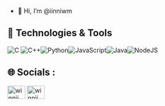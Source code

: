 - 👋 Hi, I’m @iinniwm

## 🔧 Technologies & Tools
![C](https://img.shields.io/badge/c-%2300599C.svg?style=flat-square&logo=c&logoColor=white) ![C++](https://img.shields.io/badge/c++-%2300599C.svg?style=flat-square&logo=c%2B%2B&logoColor=white)![Python](https://img.shields.io/badge/python-3670A0?style=flat-square&logo=python&logoColor=ffdd54)![JavaScript](https://img.shields.io/badge/javascript-%23323330.svg?style=flat-square&logo=javascript&logoColor=%23F7DF1E)![Java](https://img.shields.io/badge/java-%23ED8B00.svg?style=flat-square&logo=java&logoColor=white)![NodeJS](https://img.shields.io/badge/node.js-6DA55F?style=flat-square&logo=node.js&logoColor=white)

## 🌐 Socials :
<div align="left">
  <a href="https://www.facebook.com/winniiiiiiiiii" target="blank"><img align="center" src="https://raw.githubusercontent.com/rahuldkjain/github-profile-readme-generator/master/src/images/icons/Social/facebook.svg" alt="winnii" height="30" width="40" /></a>
  <a href="https://www.instagram.com/iinniwm" target="blank"><img align="center" src="https://raw.githubusercontent.com/rahuldkjain/github-profile-readme-generator/master/src/images/icons/Social/instagram.svg" alt="winnii" height="30" width="40" /></a>
</div> 


<!---
iinniwm/iinniwm is a ✨ special ✨ repository because its `README.md` (this file) appears on your GitHub profile.
You can click the Preview link to take a look at your changes.
--->
